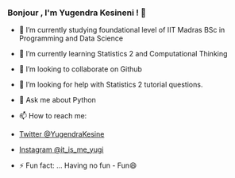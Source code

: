 ### Bonjour , I'm Yugendra Kesineni ! 👋


- 🔭 I’m currently studying foundational level of IIT Madras BSc in Programming and Data Science 
- 🌱 I’m currently learning Statistics 2 and Computational Thinking
- 👯 I’m looking to collaborate on Github
- 🤔 I’m looking for help with Statistics 2 tutorial questions.
- 💬 Ask me about Python
- 📫 How to reach me: 
- [Twitter @YugendraKesine](https://twitter.com/YugendraKesine)
- [Instagram @it_is_me_yugi](https://www.instagram.com/it_is_me_yugi/)

- ⚡ Fun fact: ... Having no fun - Fun😄
